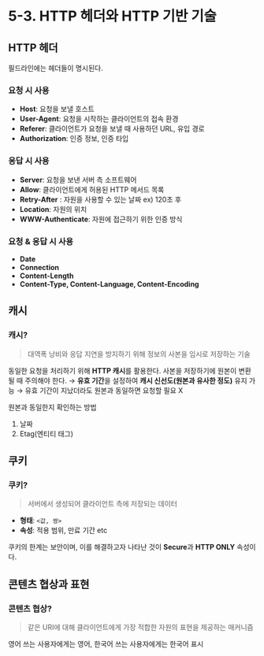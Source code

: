 # 5-3. HTTP 헤더와 HTTP 기반 기술

## HTTP 헤더
필드라인에는 헤더들이 명시된다.

### 요청 시 사용
- **Host**: 요청을 보낼 호스트
- **User-Agent**: 요청을 시작하는 클라이언트의 접속 환경
- **Referer**: 클라이언트가 요청을 보낼 때 사용하던 URL, 유입 경로
- **Authorization**: 인증 정보, 인증 타입

### 응답 시 사용
- **Server**: 요청을 보낸 서버 측 소프트웨어
- **Allow**: 클라이언트에게 허용된 HTTP 메서드 목록
- **Retry-After** : 자원을 사용할 수 있는 날짜 ex) 120초 후
- **Location**: 자원의 위치
- **WWW-Authenticate**: 자원에 접근하기 위한 인증 방식

### 요청 & 응답 시 사용
- **Date**
- **Connection**
- **Content-Length**
- **Content-Type, Content-Language, Content-Encoding**

## 캐시

### 캐시?
> 대역폭 낭비와 응답 지연을 방지하기 위해 정보의 사본을 임시로 저장하는 기술

동일한 요청을 처리하기 위해 **HTTP 캐시**를 활용한다.
사본을 저장하기에 원본이 변환될 때 주의해야 한다. 
→ **유효 기간**을 설정하여 **캐시 신선도(원본과 유사한 정도)** 유지 가능
→ 유효 기간이 지났더라도 원본과 동일하면 요청할 필요 X

원본과 동일한지 확인하는 방법
1) 날짜
2) Etag(엔티티 태그)

## 쿠키

### 쿠키?
> 서버에서 생성되어 클라이언트 측에 저장되는 데이터

- **형태**: `<값, 쌍>`
- **속성**: 적용 범위, 만료 기간 etc

쿠키의 한계는 보안이며, 이를 해결하고자 나타난 것이 **Secure**과 **HTTP ONLY** 속성이다.

## 콘텐츠 협상과 표현

### 콘텐츠 협상?
> 같은 URI에 대해 클라이언트에게 가장 적합한 자원의 표현을 제공하는 매커니즘

영어 쓰는 사용자에게는 영어,
한국어 쓰는 사용자에게는 한국어 표시